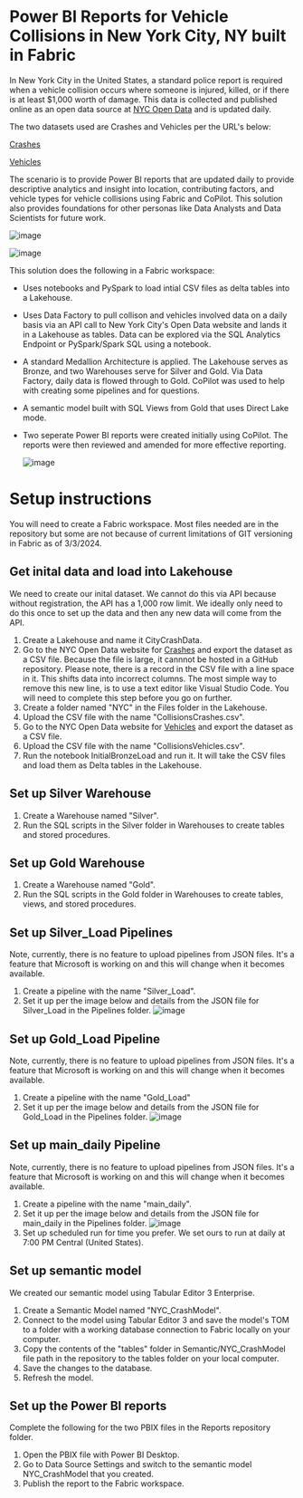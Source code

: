 # Power BI Reports for Vehicle Collisions in New York City, NY built in Fabric 
In New York City in the United States, a standard police report is required when a vehicle collision occurs where someone is injured, killed, or if there is at least $1,000 worth of damage. This data is collected and published online as an open data source at [NYC Open Data](https://opendata.cityofnewyork.us/) and is updated daily. 

The two datasets used are Crashes and Vehicles per the URL's below:

[Crashes](https://data.cityofnewyork.us/Public-Safety/Motor-Vehicle-Collisions-Crashes/h9gi-nx95/about_data)

[Vehicles](https://data.cityofnewyork.us/Public-Safety/Motor-Vehicle-Collisions-Vehicles/bm4k-52h4/about_data)

The scenario is to provide Power BI reports that are updated daily to provide descriptive analytics and insight into location, contributing factors, and vehicle types for vehicle collisions using Fabric and CoPilot. This solution also provides foundations for other personas like Data Analysts and Data Scientists for future work.

![image](https://github.com/cameron-thorne/mshackathon_nyc_collision/assets/13606996/54d04885-d468-42f3-b78f-585d66aba3bf)

![image](https://github.com/cameron-thorne/mshackathon_nyc_collision/assets/13606996/aa3c591b-e912-4172-8b50-8eb6ff8806db)


This solution does the following in a Fabric workspace:
- Uses notebooks and PySpark to load intial CSV files as delta tables into a Lakehouse. 
- Uses Data Factory to pull collison and vehicles involved data on a daily basis via an API call to New York City's Open Data website and lands it in a Lakehouse as tables. Data can be explored via the SQL Analytics Endpoint or PySpark/Spark SQL using a notebook.
- A standard Medallion Architecture is applied. The Lakehouse serves as Bronze, and two Warehouses serve for Silver and Gold. Via Data Factory, daily data is flowed through to Gold. CoPilot was used to help with creating some pipelines and for questions. 
- A semantic model built with SQL Views from Gold that uses Direct Lake mode.
- Two seperate Power BI reports were created initially using CoPilot. The reports were then reviewed and amended for more effective reporting.

  ![image](https://github.com/cameron-thorne/mshackathon_nyc_collision/assets/13606996/02182050-c1f5-43f5-a20f-48c9fd062834)


# Setup instructions

You will need to create a Fabric workspace. Most files needed are in the repository but some are not because of current limitations of GIT versioning in Fabric as of 3/3/2024. 

## Get inital data and load into Lakehouse

We need to create our inital dataset. We cannot do this via API because without registration, the API has a 1,000 row limit. We ideally only need to do this once to set up the data and then any new data will come from the API. 

1. Create a Lakehouse and name it CityCrashData.
2. Go to the NYC Open Data website for [Crashes](https://data.cityofnewyork.us/Public-Safety/Motor-Vehicle-Collisions-Vehicles/bm4k-52h4/about_data) and export the dataset as a CSV file. Because the file is large, it cannnot be hosted in a GitHub repository. Please note, there is a record in the CSV file with a line space in it. This shifts data into incorrect columns. The most simple way to remove this new line, is to use a text editor like Visual Studio Code. You will need to complete this step before you go on further.
3. Create a folder named "NYC" in the Files folder in the Lakehouse.  
4. Upload the CSV file with the name "CollisionsCrashes.csv".
5. Go to the NYC Open Data website for [Vehicles](https://data.cityofnewyork.us/Public-Safety/Motor-Vehicle-Collisions-Vehicles/bm4k-52h4/about_data) and export the dataset as a CSV file.
6. Upload the CSV file with the name "CollisionsVehicles.csv".
7. Run the notebook InitialBronzeLoad and run it. It will take the CSV files and load them as Delta tables in the Lakehouse.

## Set up Silver Warehouse

1. Create a Warehouse named "Silver".
2. Run the SQL scripts in the Silver folder in Warehouses to create tables and stored procedures.

## Set up Gold Warehouse

1. Create a Warehouse named "Gold".
2. Run the SQL scripts in the Gold folder in Warehouses to create tables, views, and stored procedures.

## Set up Silver_Load Pipelines 

Note, currently, there is no feature to upload pipelines from JSON files. It's a feature that Microsoft is working on and this will change when it becomes available. 

1. Create a pipeline with the name "Silver_Load".  
2. Set it up per the image below and details from the JSON file for Silver_Load in the Pipelines folder.
   ![image](https://github.com/cameron-thorne/mshackathon_nyc_collision/assets/13606996/c8b315e6-50b8-476d-94c6-412a0a781b12)

## Set up Gold_Load Pipeline

Note, currently, there is no feature to upload pipelines from JSON files. It's a feature that Microsoft is working on and this will change when it becomes available. 

1. Create a pipeline with the name "Gold_Load"
2. Set it up per the image below and details from the JSON file for Gold_Load in the Pipelines folder.
   ![image](https://github.com/cameron-thorne/mshackathon_nyc_collision/assets/13606996/74e9433b-2296-40c8-80cf-3df630c407c1)

## Set up main_daily Pipeline

Note, currently, there is no feature to upload pipelines from JSON files. It's a feature that Microsoft is working on and this will change when it becomes available. 

1. Create a pipeline with the name "main_daily".
2. Set it up per the image below and details from the JSON file for main_daily in the Pipelines folder.
   ![image](https://github.com/cameron-thorne/mshackathon_nyc_collision/assets/13606996/5e5adcf3-e0e5-4310-9844-31ce86ab9965)
3. Set up scheduled run for time you prefer. We set ours to run at daily at 7:00 PM Central (United States).

## Set up semantic model

We created our semantic model using Tabular Editor 3 Enterprise. 

1. Create a Semantic Model named "NYC_CrashModel".
2. Connect to the model using Tabular Editor 3 and save the model's TOM to a folder with a working database connection to Fabric locally on your computer.
3. Copy the contents of the "tables" folder in Semantic/NYC_CrashModel file path in the repository to the tables folder on your local computer.
4. Save the changes to the database.
5. Refresh the model.

## Set up the Power BI reports

Complete the following for the two PBIX files in the Reports repository folder.

1. Open the PBIX file with Power BI Desktop.
2. Go to Data Source Settings and switch to the semantic model NYC_CrashModel that you created.
3. Publish the report to the Fabric workspace.



